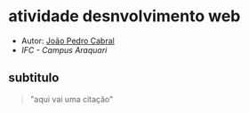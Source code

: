 # atividade desnvolvimento web
- Autor: [João Pedro Cabral](https://github.com/IFCCoder)
- *IFC - Campus Araquari*

## subtitulo
> "aqui vai uma citação"
